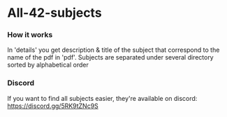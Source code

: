 # All-42-subjects

### How it works
In 'details' you get description & title of the subject that correspond to the name of the pdf in 'pdf'.
Subjects are separated under several directory sorted by alphabetical order

### Discord
If you want to find all subjects easier, they're available on discord:
https://discord.gg/5RK9tZNc9S
